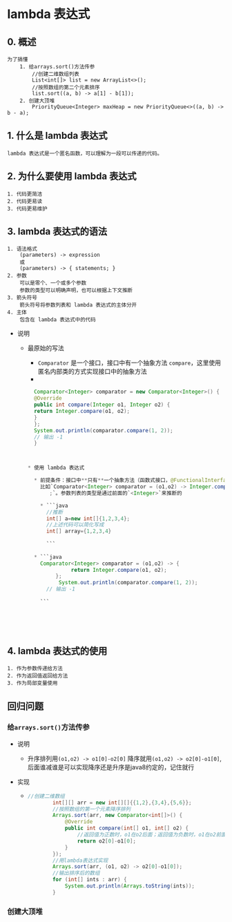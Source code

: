 # lambda 表达式
## 0. 概述
```text
为了搞懂
    1. 给arrays.sort()方法传参
        //创建二维数组列表
        List<int[]> list = new ArrayList<>();
        //按照数组的第二个元素排序
        list.sort((a, b) -> a[1] - b[1]);
    2. 创建大顶堆 
        PriorityQueue<Integer> maxHeap = new PriorityQueue<>((a, b) -> b - a);
```

## 1. 什么是 lambda 表达式
```text
lambda 表达式是一个匿名函数，可以理解为一段可以传递的代码。
```
## 2. 为什么要使用 lambda 表达式
```text
1. 代码更简洁   
2. 代码更易读
3. 代码更易维护
```
## 3. lambda 表达式的语法
```text
1. 语法格式
    (parameters) -> expression
    或
    (parameters) -> { statements; }
2. 参数
    可以是零个、一个或多个参数
    参数的类型可以明确声明，也可以根据上下文推断
3. 箭头符号
    箭头符号将参数列表和 lambda 表达式的主体分开
4. 主体
    包含在 lambda 表达式中的代码
```
* 说明

  * 最原始的写法

    * `Comparator` 是一个接口，接口中有一个抽象方法 `compare`，这里使用匿名内部类的方式实现接口中的抽象方法
    * 
    ```java
      Comparator<Integer> comparator = new Comparator<Integer>() {
      @Override
      public int compare(Integer o1, Integer o2) {
      return Integer.compare(o1, o2);
      }
      };
      System.out.println(comparator.compare(1, 2));
      // 输出 -1
      }
	
	
	
	* 使用 lambda 表达式
	
	  * 前提条件：接口中**只有**一个抽象方法（函数式接口，@FunctionalInterface修饰）。所以可以只保留参数列表和方法体，去掉方法名和返回值类型。如果只有返回值，可以去掉大括号和 return。
	    比如`Comparator<Integer> comparator = (o1,o2) -> Integer.compare(o1, o2);
	       ;`。参数列表的类型是通过前面的`<Integer>`来推断的
	
	    * ```java
	      //推断
	      int[] a=new int[]{1,2,3,4};
	      //上述代码可以简化写成
	      int[] array={1,2,3,4}
	      
	      ```
	    
	  * ```java
	    Comparator<Integer> comparator = (o1,o2) -> {
	              return Integer.compare(o1, o2);
	         };
	          System.out.println(comparator.compare(1, 2));
	      // 输出 -1
	     
	    ```
	  
	    
	  
	    
	

## 4. lambda 表达式的使用
```text
1. 作为参数传递给方法
2. 作为返回值返回给方法
3. 作为局部变量使用
```
## 回归问题
### 给`arrays.sort()`方法传参

* 说明
  * 升序排列用`(o1,o2) -> o1[0]-o2[0]` 降序就用`(o1,o2) -> o2[0]-o1[0]`,后面谁减谁是可以实现降序还是升序是java8约定的，记住就行

* 实现

  * ```java
    //创建二维数组
            int[][] arr = new int[][]{{1,2},{3,4},{5,6}};
            //按照数组的第一个元素降序排列
            Arrays.sort(arr, new Comparator<int[]>() {
                @Override
                public int compare(int[] o1, int[] o2) {
                    //返回值为正数时，o1在o2后面；返回值为负数时，o1在o2前面；返回值为0时，o1和o2相等，数组顺序不变
                    return o2[0]-o1[0];
                }
            });
            //用lambda表达式实现
            Arrays.sort(arr, (o1, o2) -> o2[0]-o1[0]);
            //输出排序后的数组
            for (int[] ints : arr) {
                System.out.println(Arrays.toString(ints));
            }
    ```



### 创建大顶堆


